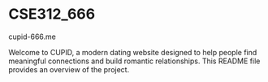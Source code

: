 # CSE312_666
cupid-666.me

Welcome to CUPID, a modern dating website designed to help people find meaningful connections and build romantic relationships. This README file provides an overview of the project.
